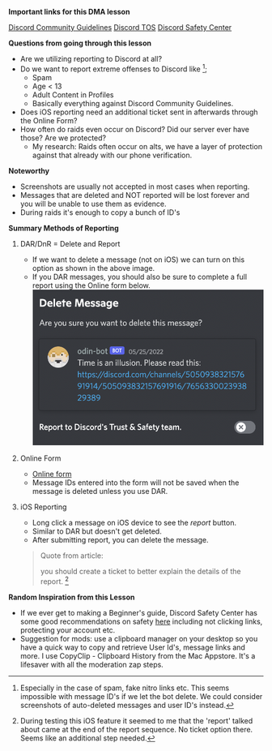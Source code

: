 **Important links for this DMA lesson**

[Discord Community Guidelines](https://discord.com/guidelines)
[Discord TOS](https://discord.com/terms)
[Discord Safety Center](https://discord.com/safety)

**Questions from going through this lesson**

- Are we utilizing reporting to Discord at all?
- Do we want to report extreme offenses to Discord like [^1];
	- Spam
	- Age < 13
	- Adult Content in Profiles
	- Basically everything against Discord Community Guidelines.
- Does iOS reporting need an additional ticket sent in afterwards through the Online Form?
- How often do raids even occur on Discord? Did our server ever have those? Are we protected?
	- My research: Raids often occur on alts, we have a layer of protection against that already with our phone verification.

**Noteworthy**

- Screenshots are usually not accepted in most cases when reporting.
- Messages that are deleted and NOT reported will be lost forever and you will be unable to use them as evidence.
- During raids it's enough to copy a bunch of ID's

**Summary Methods of Reporting**

1. DAR/DnR = Delete and Report
	- If we want to delete a message (not on iOS) we can turn on this option as shown in the above image.
	- If you DAR messages, you should also be sure to complete a full report using the Online form below.
    ![DAR screenshot|200](./images/Screenshot%202022-05-29%20at%2021.17.37.png)

2. Online Form
	- [Online form](https://dis.gd/request)
	- Message IDs entered into the form will not be saved when the message is deleted unless you use DAR.
3. iOS Reporting
	- Long click a message on iOS device to see the *report* button. 
	- Similar to DAR but doesn't get deleted. 
	- After submitting report, you can delete the message.
	>Quote from article: 
	>
	>you should create a ticket to better explain the details of the report. [^2]

**Random Inspiration from this Lesson**

- If we ever get to making a Beginner's guide, Discord Safety Center has some good recommendations on safety [here](https://discord.com/safety/360043857751-Four-steps-to-a-super-safe-account) including not clicking links, protecting your account etc. 
- Suggestion for mods: use a clipboard manager on your desktop so you have a quick way to copy and retrieve User Id's, message links and more. I use CopyClip - Clipboard History from the Mac Appstore. It's a lifesaver with all the moderation zap steps.


[^1]: Especially in the case of spam, fake nitro links etc. This seems impossible with message ID's if we let the bot delete. We could consider screenshots of auto-deleted messages and user ID's instead. 

[^2]: During testing this iOS feature it seemed to me that the 'report' talked about came at the end of the report sequence. No ticket option there. Seems like an additional step needed.